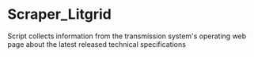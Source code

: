 # Scraper_Litgrid
Script collects information from the transmission system's operating web page about the latest released technical specifications

